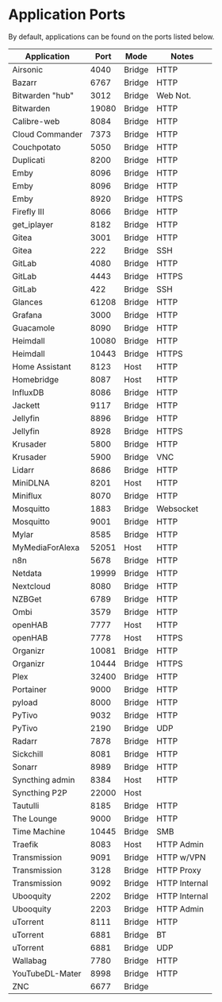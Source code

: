 # Application Ports

By default, applications can be found on the ports listed below.

| Application     | Port    | Mode    | Notes          |
|-----------------|---------|---------|----------------|
| Airsonic        |	4040	  | Bridge  | HTTP           |
| Bazarr          |	6767	  | Bridge  | HTTP           |
| Bitwarden "hub" |	3012	  | Bridge  | Web Not.       |
| Bitwarden       |	19080	  | Bridge  | HTTP           |
| Calibre-web     |	8084	  | Bridge  | HTTP           |
| Cloud Commander |	7373	  | Bridge  | HTTP           |
| Couchpotato     |	5050	  | Bridge  | HTTP           |
| Duplicati       |	8200	  | Bridge  | HTTP           |
| Emby            |	8096	  | Bridge  | HTTP           |
| Emby            |	8096	  | Bridge  | HTTP           |
| Emby            |	8920	  | Bridge  | HTTPS          |
| Firefly III     |	8066	  | Bridge  | HTTP           |
| get_iplayer     |	8182	  | Bridge  | HTTP           |
| Gitea           |	3001	  | Bridge  | HTTP           |
| Gitea           |	222  	  | Bridge  | SSH            |
| GitLab          |	4080	  | Bridge  | HTTP           |
| GitLab          |	4443  	| Bridge  | HTTPS          |
| GitLab          |	422	    | Bridge  | SSH            |
| Glances         |	61208  	| Bridge  | HTTP           |
| Grafana         |	3000  	| Bridge  | HTTP           |
| Guacamole       |	8090  	| Bridge  | HTTP           |
| Heimdall        |	10080  	| Bridge  | HTTP           |
| Heimdall        |	10443	  | Bridge  | HTTPS          |
| Home Assistant  |	8123  	| Host	  | HTTP           |
| Homebridge      |	8087  	| Host	  | HTTP           |
| InfluxDB        | 8086    | Bridge  | HTTP           |
| Jackett         |	9117  	| Bridge  | HTTP           |
| Jellyfin        |	8896  	| Bridge  | HTTP           |
| Jellyfin        |	8928  	| Bridge  | HTTPS          |
| Krusader        |	5800  	| Bridge  | HTTP           |
| Krusader        |	5900  	| Bridge  | VNC            |
| Lidarr          |	8686  	| Bridge  | HTTP           |  
| MiniDLNA        |	8201  	| Host	  | HTTP           | 
| Miniflux        |	8070  	| Bridge  | HTTP           |
| Mosquitto       |	1883  	| Bridge  | Websocket      |  
| Mosquitto       |	9001  	| Bridge  | HTTP           |
| Mylar           |	8585  	| Bridge  | HTTP           |
| MyMediaForAlexa |	52051  	| Host	  | HTTP           |
| n8n             | 5678    | Bridge  | HTTP           |
| Netdata         |	19999  	| Bridge  | HTTP           |
| Nextcloud       |	8080	  | Bridge  | HTTP           |
| NZBGet          |	6789  	| Bridge  | HTTP           |
| Ombi            |	3579  	| Bridge  | HTTP           |
| openHAB         |	7777  	| Host	  | HTTP           |
| openHAB         |	7778  	| Host	  | HTTPS          |
| Organizr        |	10081  	| Bridge  | HTTP           |
| Organizr        |	10444	  | Bridge  | HTTPS          |
| Plex            |	32400 	| Bridge  | HTTP           |
| Portainer       |	9000  	| Bridge  | HTTP           |
| pyload          |	8000  	| Bridge  | HTTP           |
| PyTivo          |	9032  	| Bridge  | HTTP           |
| PyTivo          |	2190  	| Bridge  | UDP            |
| Radarr          |	7878  	| Bridge  | HTTP           |
| Sickchill       |	8081  	| Bridge  | HTTP           |
| Sonarr          |	8989  	| Bridge  | HTTP           |
| Syncthing admin |	8384  	| Host	  | HTTP           |
| Syncthing P2P   |	22000  	| Host	  |                |
| Tautulli        |	8185	  | Bridge  | HTTP           |
| The Lounge      |	9000	  | Bridge  | HTTP           |
| Time Machine    |	10445  	| Bridge  | SMB            |
| Traefik         |	8083  	| Host	  | HTTP Admin     |
| Transmission    |	9091  	| Bridge  | HTTP w/VPN     |
| Transmission    |	3128  	| Bridge  | HTTP Proxy     |  
| Transmission    |	9092  	| Bridge  | HTTP Internal  |
| Ubooquity       |	2202  	| Bridge  | HTTP Internal  |
| Ubooquity       |	2203  	| Bridge  | HTTP Admin     |
| uTorrent        |	8111  	| Bridge  | HTTP           |
| uTorrent        |	6881  	| Bridge  | BT             |
| uTorrent        |	6881  	| Bridge  | UDP            |
| Wallabag        |	7780  	| Bridge  | HTTP           |
| YouTubeDL-Mater |	8998  	| Bridge  | HTTP           |
| ZNC             |	6677  	| Bridge  |                |
